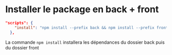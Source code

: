 # Installer le package en back + front

```json
"scripts": {
    "install": "npm install --prefix back && npm install --prefix front"
  },
```

La commande `npm install` installera les dépendances du dossier back puis du dossier front
